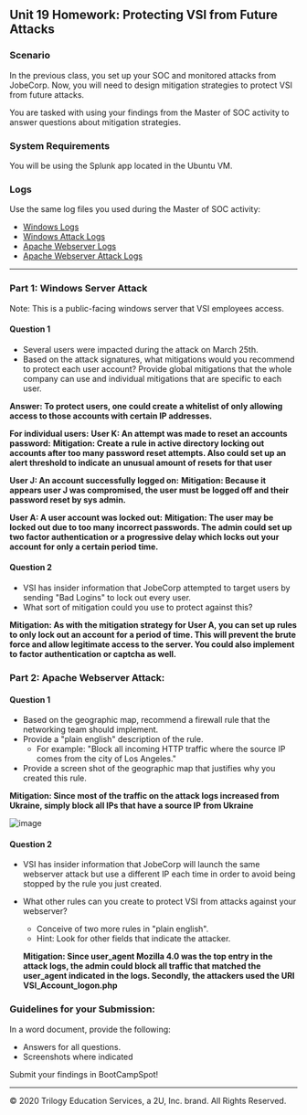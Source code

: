 ## Unit 19 Homework: Protecting VSI from Future Attacks

### Scenario

In the previous class,  you set up your SOC and monitored attacks from JobeCorp. Now, you will need to design mitigation strategies to protect VSI from future attacks. 

You are tasked with using your findings from the Master of SOC activity to answer questions about mitigation strategies.

### System Requirements 

You will be using the Splunk app located in the Ubuntu VM.

### Logs

Use the same log files you used during the Master of SOC activity:

- [Windows Logs](resources/windows_server_logs.csv)
- [Windows Attack Logs](resources/windows_server_attack_logs.csv)
- [Apache Webserver Logs](resources/apache_logs.txt	)
- [Apache Webserver Attack Logs](resources/apache_attack_logs.txt	)

---

### Part 1: Windows Server Attack

Note: This is a public-facing windows server that VSI employees access.
 
#### Question 1
- Several users were impacted during the attack on March 25th.
- Based on the attack signatures, what mitigations would you recommend to protect each user account? Provide global mitigations that the whole company can use and individual mitigations that are specific to each user.

**Answer: To protect users, one could create a whitelist of only allowing access to those accounts with certain IP addresses.**

**For individual users:**
**User K: An attempt was made to reset an accounts password:**
   **Mitigation: Create a rule in active directory locking out accounts after too many password reset attempts. Also could set up an alert threshold to indicate an unusual amount of resets for that user**
   
**User J: An account successfully logged on:** 
   **Mitigation: Because it appears user J was compromised, the user must be logged off and their password reset by sys admin.**

**User A: A user account was locked out:**
    **Mitigation: The user may be locked out due to too many incorrect passwords. The admin could set up two factor authentication or a progressive delay which locks out your account for only a certain period time.**
    
  
  
#### Question 2
- VSI has insider information that JobeCorp attempted to target users by sending "Bad Logins" to lock out every user.
- What sort of mitigation could you use to protect against this?

**Mitigation: As with the mitigation strategy for User A, you can set up rules to only lock out an account for a period of time. This will prevent the brute force and allow legitimate access to the server. You could also implement to factor authentication or captcha as well.**
  

### Part 2: Apache Webserver Attack:

#### Question 1
- Based on the geographic map, recommend a firewall rule that the networking team should implement.
- Provide a "plain english" description of the rule.
  - For example: "Block all incoming HTTP traffic where the source IP comes from the city of Los Angeles."
- Provide a screen shot of the geographic map that justifies why you created this rule. 

**Mitigation: Since most of the traffic on the attack logs increased from Ukraine, simply block all IPs that have a source IP from Ukraine**

![image](https://user-images.githubusercontent.com/88755175/152089861-e7bc442f-388c-482e-8374-e1277db15755.png)

  
#### Question 2

- VSI has insider information that JobeCorp will launch the same webserver attack but use a different IP each time in order to avoid being stopped by the rule you just created.

- What other rules can you create to protect VSI from attacks against your webserver?
  - Conceive of two more rules in "plain english". 
  - Hint: Look for other fields that indicate the attacker.
  
  **Mitigation: Since user_agent Mozilla 4.0 was the top entry in the attack logs, the admin could block all traffic that matched the user_agent indicated in the logs. Secondly, the attackers used the URI VSI_Account_logon.php**


### Guidelines for your Submission:
  
In a word document, provide the following:
- Answers for all questions.
- Screenshots where indicated

Submit your findings in BootCampSpot!

---

© 2020 Trilogy Education Services, a 2U, Inc. brand. All Rights Reserved.
